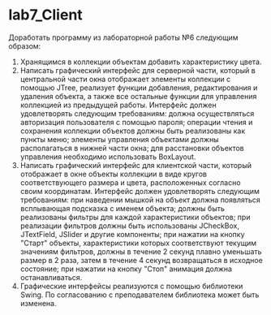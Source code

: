 # lab7_Client
Доработать программу из лабораторной работы №6 следующим образом: 
1. Хранящимся в коллекции объектам добавить характеристику цвета.
2. Написать графический интерфейс для серверной части, который в центральной части окна отображает элементы коллекции с помощью JTree, реализует функции добавления, редактирования и удаления объекта, а также все остальные функции для управления коллекцией из предыдущей работы. Интерфейс должен удовлетворять следующим требованиям:
должна осуществляться авторизация пользователя с помощью пароля;
операции чтения и сохранения коллекции объектов должны быть реализованы как пункты меню;
элементы управления объектами должны располагаться в нижней части окна;
для расстановки объектов управления необходимо использовать BoxLayout.
3. Написать графический интерфейс для клиентской части, который отображает в окне объекты коллекции в виде кругов соответствующего размера и цвета, расположенных согласно своим координатам. Интерфейс должен удовлетворять следующим требованиям:
при наведении мышкой на объект должна появляться всплывающая подсказка с именем объекта;
должны быть реализованы фильтры для каждой характеристики объектов;
при реализации фильтров должны быть использованы JCheckBox, JTextField, JSlider и другие компоненты;
при нажатии на кнопку "Старт" объекты, характеристики которых соответствуют текущим значениям фильтров, должны в течение 2 секунд плавно уменьшать размер в 2 раза, затем в течение 4 секунд возвращаться в исходное состояние;
при нажатии на кнопку "Стоп" анимация должна останавливаться.
4. Графические интерфейсы реализуются с помощью библиотеки Swing. По согласованию с преподавателем библиотека может быть изменена.
